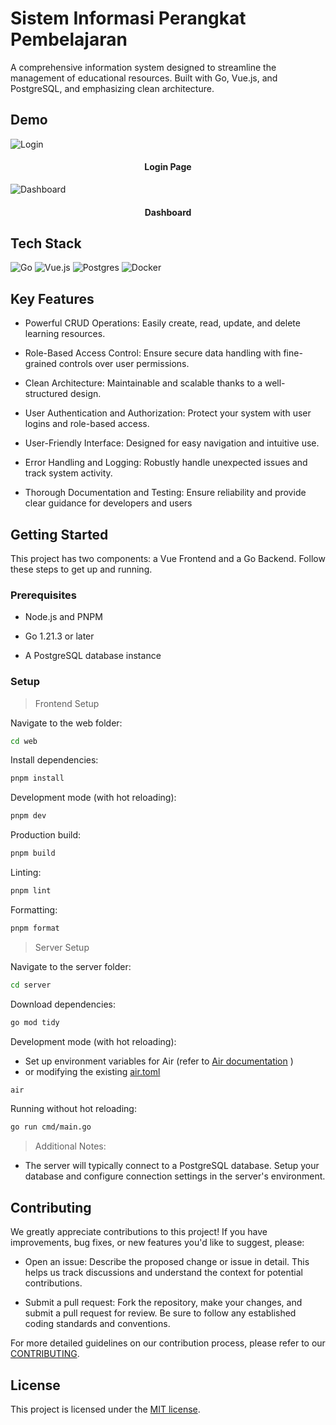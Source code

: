 # Sistem Informasi Perangkat Pembelajaran 

A comprehensive information system designed to streamline the management of educational resources. Built with Go, Vue.js, and PostgreSQL, and emphasizing clean architecture.

## Demo

![Login](https://i.ibb.co/cTg6BnX/Screenshot-2024-02-21-at-20-34-50-Sistem-Informasi-Perangkat-Pembelajaran.png)

<h4 align="center">Login Page</h4>


![Dashboard](https://i.ibb.co/R0Pvh11/Screenshot-2024-02-21-at-20-35-28-Sistem-Informasi-Perangkat-Pembelajaran.png)

<h4 align="center">Dashboard</h4>

## Tech Stack

![Go](https://img.shields.io/badge/go-%2300ADD8.svg?style=for-the-badge&logo=go&logoColor=white)
![Vue.js](https://img.shields.io/badge/vuejs-%2335495e.svg?style=for-the-badge&logo=vuedotjs&logoColor=%234FC08D)
![Postgres](https://img.shields.io/badge/postgres-%23316192.svg?style=for-the-badge&logo=postgresql&logoColor=white)
![Docker](https://img.shields.io/badge/docker-%230db7ed.svg?style=for-the-badge&logo=docker&logoColor=white)

## Key Features

* Powerful CRUD Operations: Easily create, read, update, and delete learning resources.

* Role-Based Access Control: Ensure secure data handling with fine-grained controls over user permissions.

* Clean Architecture: Maintainable and scalable thanks to a well-structured design.

* User Authentication and Authorization: Protect your system with user logins and role-based access.

* User-Friendly Interface: Designed for easy navigation and intuitive use.

* Error Handling and Logging: Robustly handle unexpected issues and track system activity.

* Thorough Documentation and Testing: Ensure reliability and provide clear guidance for developers and users

## Getting Started

This project has two components: a Vue Frontend and a Go Backend. Follow these steps to get up and running.

### Prerequisites

* Node.js and PNPM

* Go 1.21.3 or later

* A PostgreSQL database instance

### Setup

> Frontend Setup

Navigate to the web folder:

```sh
cd web
```


Install dependencies:

```sh
pnpm install
```

Development mode (with hot reloading):

```sh
pnpm dev
```

Production build:

```sh
pnpm build
```

Linting:

```sh
pnpm lint
```

Formatting:

```sh
pnpm format
```

> Server Setup

Navigate to the server folder:

```sh
cd server
```

Download dependencies:

```sh
go mod tidy
```

Development mode (with hot reloading):

* Set up environment variables for Air (refer to [Air documentation](https://github.com/cosmtrek/air) )
* or modifying the existing [air.toml](https://github.com/latoulicious/SIPP/blob/main/server/.air.toml)

```sh
air
```

Running without hot reloading:

```sh
go run cmd/main.go
```

> Additional Notes:

* The server will typically connect to a PostgreSQL database. Setup your database and configure connection settings in the server's environment.

## Contributing

We greatly appreciate contributions to this project! If you have improvements, bug fixes, or new features you'd like to suggest, please:

* Open an issue: Describe the proposed change or issue in detail. This helps us track discussions and understand the context for potential contributions.

* Submit a pull request: Fork the repository, make your changes, and submit a pull request for review. Be sure to follow any established coding standards and conventions.

For more detailed guidelines on our contribution process, please refer to our [CONTRIBUTING](https://github.com/latoulicious/SIPP/blob/server/CONTRIBUTING.md).

## License

This project is licensed under the  [MIT license](https://github.com/latoulicious/SIPP/blob/main/LICENSE).